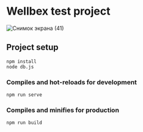 # Wellbex test project

![Снимок экрана (41)](https://user-images.githubusercontent.com/87431718/192302873-61703400-0a1a-48ba-aa25-1f42aaaf704f.png)

## Project setup
```
npm install
node db.js
```

### Compiles and hot-reloads for development
```
npm run serve
```

### Compiles and minifies for production
```
npm run build
```


